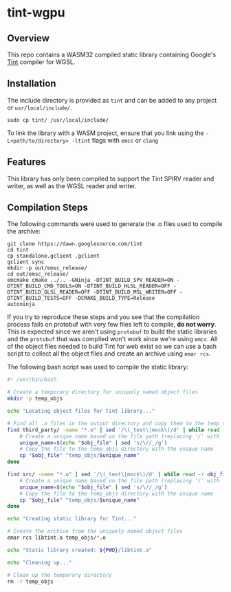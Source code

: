 # tint-wgpu

## Overview
This repo contains a WASM32 compiled static library containing Google's [Tint](https://dawn.googlesource.com/tint) compiler for WGSL.

## Installation
The include directory is provided as `tint` and can be added to any project or `usr/local/include/`.

```
sudo cp tint/ /usr/local/include/
```

To link the library with a WASM project, ensure that you link using the `-L<path/to/directory> -ltint` flags with `emcc` or `clang`

## Features
This library has only been compiled to support the Tint SPIRV reader and writer, as well as the WGSL reader and writer.

## Compilation Steps
The following commands were used to generate the .o files used to compile the archive:
```
git clone https://dawn.googlesource.com/tint
cd tint
cp standalone.gclient .gclient
gclient sync
mkdir -p out/emsc_release/
cd out/emsc_release/
emcmake cmake ../.. -GNinja -DTINT_BUILD_SPV_READER=ON -DTINT_BUILD_CMD_TOOLS=ON -DTINT_BUILD_HLSL_READER=OFF -DTINT_BUILD_GLSL_READER=OFF -DTINT_BUILD_MSL_WRITER=OFF -DTINT_BUILD_TESTS=OFF -DCMAKE_BUILD_TYPE=Release
autoninja
```

If you try to reproduce these steps and you see that the compilation process fails on protobuf with very few files left to compile, **do not worry**. This is expected since we aren't using `protobuf` to build the static libraries and the `protobuf` that was compiled won't work since we're using `emcc`. All of the object files needed to build Tint for web exist so we can use a bash script to collect all the object files and create an archive using `emar rcs`.

The following bash script was used to compile the static library:

```wasm_build.sh
#! /usr/bin/bash

# Create a temporary directory for uniquely named object files
mkdir -p temp_objs

echo "Locating object files for Tint library..."

# Find all .o files in the output directory and copy them to the temp directory
find third_party/ -name "*.o" | sed '/\(_test\|mock\)/d' | while read -r obj_file; do
    # Create a unique name based on the file path (replacing '/' with '_')
    unique_name=$(echo "$obj_file" | sed 's/\//_/g')
    # Copy the file to the temp_objs directory with the unique name
    cp "$obj_file" "temp_objs/$unique_name"
done

find src/ -name "*.o" | sed '/\(_test\|mock\)/d' | while read -r obj_file; do
    # Create a unique name based on the file path (replacing '/' with '_')
    unique_name=$(echo "$obj_file" | sed 's/\//_/g')
    # Copy the file to the temp_objs directory with the unique name
    cp "$obj_file" "temp_objs/$unique_name"
done

echo "Creating static library for Tint..."

# Create the archive from the uniquely named object files
emar rcs libtint.a temp_objs/*.o

echo "Static library created: ${PWD}/libtint.a"

echo "Cleaning up..."

# Clean up the temporary directory
rm -r temp_objs
```
